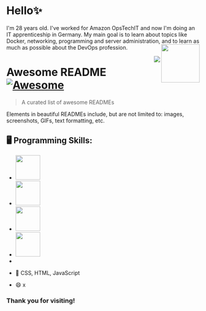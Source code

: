 # Hello✨
<body>
<div>

I'm 28 years old. I've worked for Amazon OpsTechIT and now I'm doing an IT apprenticeship in Germany. My main goal is to learn about topics like Docker, networking, programming and server administration, and to learn as much as possible about the DevOps profession.
<img align="right" src="https://media.tenor.com/a9CamLQyQg0AAAAC/music-bussin.gif" width="100px">
</div>
</body>

<img src="[icon.png](https://media.tenor.com/a9CamLQyQg0AAAAC/music-bussin.gif)" align="right" />

# Awesome README [![Awesome](https://cdn.jsdelivr.net/gh/sindresorhus/awesome@d7305f38d29fed78fa85652e3a63e154dd8e8829/media/badge.svg)](https://github.com/sindresorhus/awesome#readme)
> A curated list of awesome READMEs

Elements in beautiful READMEs include, but are not limited to: images, screenshots, GIFs, text formatting, etc.

## 🖥 Programming Skills:

- <img src="https://go.dev/images/go-logo-white.svg" width="64px">
- <img src="https://www.php.net/images/logos/php-logo.svg" width="64px">
- <img src="https://khanhtranngoccva.github.io/portfolio/img/proficiencyIcons/HTML5.svg" width="64px">
- <img src="https://khanhtranngoccva.github.io/portfolio/img/proficiencyIcons/CSS3.svg" width="64px">

- 
- 👯 CSS, HTML, JavaScript
- 😄 x
<p></p>
<p></p>

### Thank you for visiting!
